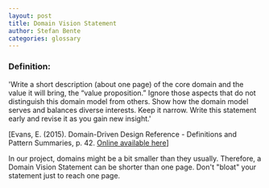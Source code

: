 ```yaml
---
layout: post
title: Domain Vision Statement
author: Stefan Bente
categories: glossary
---
```


### Definition:
'Write a short description (about one page) of the core domain and the value it will bring, the “value proposition.” Ignore those aspects that do not distinguish this domain model from others. Show how the domain model serves and balances diverse interests. Keep it narrow. Write this statement early and revise it as you gain new insight.' 

[Evans, E. (2015). Domain-Driven Design Reference - Definitions and Pattern Summaries, p. 42. [Online available here](http://domainlanguage.com/wp-content/uploads/2016/05/DDD_Reference_2015-03.pdf)]

In our project, domains might be a bit smaller than they usually. Therefore, a Domain Vision Statement can be shorter than one page. Don't "bloat" your statement just to reach one page.
